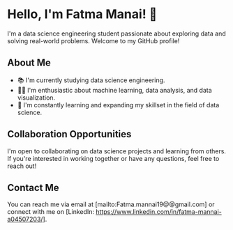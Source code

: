 # Hello, I'm Fatma Manai! 👋

I'm a data science engineering student passionate about exploring data and solving real-world problems. Welcome to my GitHub profile!

## About Me

- 📚 I'm currently studying data science engineering.
- 👩‍💻 I'm enthusiastic about machine learning, data analysis, and data visualization.
- 🌱 I'm constantly learning and expanding my skillset in the field of data science.

## Collaboration Opportunities

I'm open to collaborating on data science projects and learning from others. If you're interested in working together or have any questions, feel free to reach out!

## Contact Me

You can reach me via email at [mailto:Fatma.mannai19@@gmail.com] or connect with me on [LinkedIn: https://www.linkedin.com/in/fatma-mannai-a04507203/].

<!---
Fatma-Manai/Fatma-Manai is a ✨ special ✨ repository because its `README.md` (this file) appears on your GitHub profile.
You can click the Preview link to take a look at your changes.
--->
